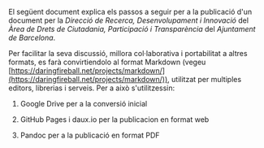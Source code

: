 El següent document explica els passos a seguir per a la publicació d'un document per la *Direcció de Recerca, Desenvolupament i Innovació* del *Àrea de Drets de Ciutadania, Participació i Transparència* del *Ajuntament de Barcelona*.

Per facilitar la seva discussió, millora col·laborativa i portabilitat a altres formats, es farà convirtiendolo al format Markdown (vegeu [https://daringfireball.net/projects/markdown/](https://daringfireball.net/projects/markdown/)), utilitzat per multiples editors, librerias i serveis. Per a això s'utilitzessin:

1. Google Drive per a la conversió inicial

2. GitHub Pages i daux.io per la publicacion en format web

3. Pandoc per a la publicació en format PDF
